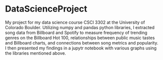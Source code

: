 # DataScienceProject
My project for my data science course CSCI 3302 at the University of Colorado Boulder. Utilizing numpy and pandas python libraries, I extracted song data from Billboard and Spotify to measure frequency of trending genres on the Billboard Hot 100, relationships between public music tastes and Billboard charts, and connections between song metrics and popularity. I then presented my findings in a jupytr notebook with various graphs using the libraries mentioned above. 
